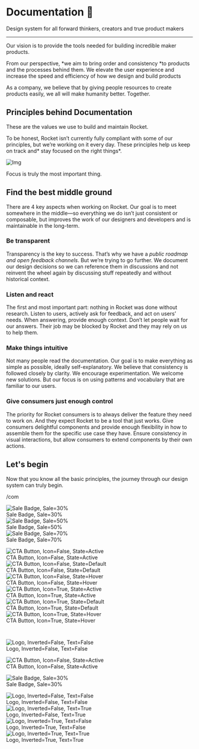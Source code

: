 
# Documentation 🚀

Design system for all forward thinkers, creators and true product makers

---

Our vision is to provide the tools needed for building incredible maker products.

From our perspective, *we aim to bring order and consistency *to products and the processes behind them. We elevate the user experience and increase the speed and efficiency of how we design and build products

As a company, we believe that by giving people resources to create products easily, we all will make humanity better. Together.

## Principles behind Documentation

These are the values we use to build and maintain Rocket.

To be honest, Rocket isn’t currently fully compliant with some of our principles, but we’re working on it every day. These principles help us keep on track and* stay focused on the right things*.

![Img](https://studio-assets.supernova.io/design-systems/14533/9289758a-6300-472a-bbc6-a57098081abf.jpeg)

Focus is truly the most important thing.

## Find the best middle ground

There are 4 key aspects when working on Rocket. Our goal is to meet somewhere in the middle—so everything we do isn’t just consistent or composable, but improves the work of our designers and developers and is maintainable in the long-term.

### Be transparent

Transparency is the key to success. That’s why we have a *public roadmap and open feedback channels*. But we’re trying to go further. We document our design decisions so we can reference them in discussions and not reinvent the wheel again by discussing stuff repeatedly and without historical context.

### Listen and react

The first and most important part: nothing in Rocket was done without research. Listen to users, actively ask for feedback, and act on users’ needs. When answering, provide enough context. Don’t let people wait for our answers. Their job may be blocked by Rocket and they may rely on us to help them.

### Make things intuitive

Not many people read the documentation. Our goal is to make everything as simple as possible, ideally self-explanatory. We believe that consistency is followed closely by clarity. We encourage experimentation. We welcome new solutions. But our focus is on using patterns and vocabulary that are familiar to our users.

### Give consumers just enough control

The priority for Rocket consumers is to always deliver the feature they need to work on. And they expect Rocket to be a tool that just works. Give consumers delightful components and provide enough flexibility in how to assemble them for the specific use case they have. Ensure consistency in visual interactions, but allow consumers to extend components by their own actions.

## Let's begin

Now that you know all the basic principles, the journey through our design system can truly begin.

/com

  
![Sale Badge, Sale=30%](https://studio-assets.supernova.io/design-systems/14533/a2b570f3-38b3-49e8-adb9-df8f6e0c0ebd.png)  
Sale Badge, Sale=30%  
![Sale Badge, Sale=50%](https://studio-assets.supernova.io/design-systems/14533/412b1a9a-111a-47bc-9b37-4c8b0b5e1695.png)  
Sale Badge, Sale=50%  
![Sale Badge, Sale=70%](https://studio-assets.supernova.io/design-systems/14533/d7c96b5d-258b-4012-8816-74573c16ffd9.png)  
Sale Badge, Sale=70%  


  
![CTA Button, Icon=False, State=Active](https://studio-assets.supernova.io/design-systems/14533/070d50ee-aabd-4ed0-9d9a-3a09e4d24285.png)  
CTA Button, Icon=False, State=Active  
![CTA Button, Icon=False, State=Default](https://studio-assets.supernova.io/design-systems/14533/066c50ae-694d-465d-97ae-76029c69429a.png)  
CTA Button, Icon=False, State=Default  
![CTA Button, Icon=False, State=Hover](https://studio-assets.supernova.io/design-systems/14533/a3a6da6d-4fa3-4591-b709-63604a660b84.png)  
CTA Button, Icon=False, State=Hover  
![CTA Button, Icon=True, State=Active](https://studio-assets.supernova.io/design-systems/14533/e31a76d6-186f-4850-bce3-a1cb762a4be1.png)  
CTA Button, Icon=True, State=Active  
![CTA Button, Icon=True, State=Default](https://studio-assets.supernova.io/design-systems/14533/9d59d906-12e4-4020-bd28-9770cf3dc92a.png)  
CTA Button, Icon=True, State=Default  
![CTA Button, Icon=True, State=Hover](https://studio-assets.supernova.io/design-systems/14533/a3dacfd8-d993-4331-8345-c0131ef997ce.png)  
CTA Button, Icon=True, State=Hover  


```javascript  
  
```

  
![Logo, Inverted=False, Text=False](https://studio-assets.supernova.io/design-systems/14533/1d48225f-9237-4bf5-aaf6-16ce9dde8ddd.png)  
Logo, Inverted=False, Text=False  


  
  


  
![CTA Button, Icon=False, State=Active](https://studio-assets.supernova.io/design-systems/14533/070d50ee-aabd-4ed0-9d9a-3a09e4d24285.png)  
CTA Button, Icon=False, State=Active  


  
![Sale Badge, Sale=30%](https://studio-assets.supernova.io/design-systems/14533/a2b570f3-38b3-49e8-adb9-df8f6e0c0ebd.png)  
Sale Badge, Sale=30%  


  
![Logo, Inverted=False, Text=False](https://studio-assets.supernova.io/design-systems/14533/1d48225f-9237-4bf5-aaf6-16ce9dde8ddd.png)  
Logo, Inverted=False, Text=False  
![Logo, Inverted=False, Text=True](https://studio-assets.supernova.io/design-systems/14533/9f025d57-24da-479e-b236-da34c8205c5a.png)  
Logo, Inverted=False, Text=True  
![Logo, Inverted=True, Text=False](https://studio-assets.supernova.io/design-systems/14533/879d8130-7549-4da9-8244-e84c3104ef87.png)  
Logo, Inverted=True, Text=False  
![Logo, Inverted=True, Text=True](https://studio-assets.supernova.io/design-systems/14533/628ceb39-99bf-4f0d-b614-d0c65d6b3445.png)  
Logo, Inverted=True, Text=True  
